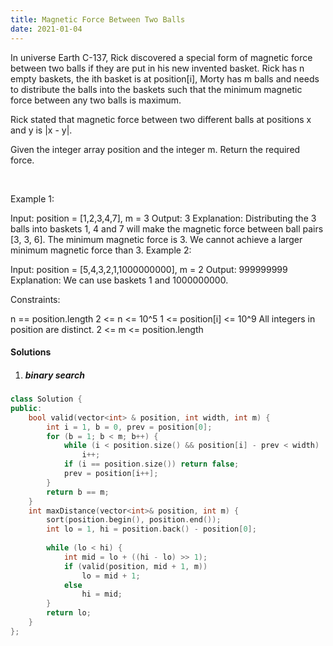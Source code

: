 ```yaml
---
title: Magnetic Force Between Two Balls
date: 2021-01-04
---
```

In universe Earth C-137, Rick discovered a special form of magnetic force between two balls if they are put in his new invented basket. Rick has n empty baskets, the ith basket is at position[i], Morty has m balls and needs to distribute the balls into the baskets such that the minimum magnetic force between any two balls is maximum.

Rick stated that magnetic force between two different balls at positions x and y is |x - y|.

Given the integer array position and the integer m. Return the required force.

 

Example 1:


Input: position = [1,2,3,4,7], m = 3
Output: 3
Explanation: Distributing the 3 balls into baskets 1, 4 and 7 will make the magnetic force between ball pairs [3, 3, 6]. The minimum magnetic force is 3. We cannot achieve a larger minimum magnetic force than 3.
Example 2:

Input: position = [5,4,3,2,1,1000000000], m = 2
Output: 999999999
Explanation: We can use baskets 1 and 1000000000.
 

Constraints:

n == position.length
2 <= n <= 10^5
1 <= position[i] <= 10^9
All integers in position are distinct.
2 <= m <= position.length


#### Solutions

1. ##### binary search

```cpp
class Solution {
public:
    bool valid(vector<int> & position, int width, int m) {
        int i = 1, b = 0, prev = position[0];
        for (b = 1; b < m; b++) {
            while (i < position.size() && position[i] - prev < width)
                i++;
            if (i == position.size()) return false;
            prev = position[i++];
        }
        return b == m;
    }
    int maxDistance(vector<int>& position, int m) {
        sort(position.begin(), position.end());
        int lo = 1, hi = position.back() - position[0];
        
        while (lo < hi) {
            int mid = lo + ((hi - lo) >> 1);
            if (valid(position, mid + 1, m))
                lo = mid + 1;
            else
                hi = mid;
        }
        return lo;
    }
};
```